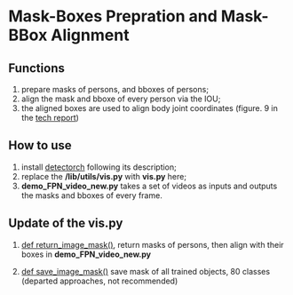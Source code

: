 # Mask-Boxes Prepration and Mask-BBox Alignment 

## Functions
1. prepare masks of persons, and bboxes of persons;
2. align the mask and bboxe of every person via the IOU;
3. the aligned boxes are used to align body joint coordinates (figure. 9 in the [tech report](https://arxiv.org/pdf/1904.00276.pdf)) 

## How to use
1. install [detectorch](https://github.com/ignacio-rocco/detectorch) following its description;
2. replace the **/lib/utils/vis.py** with **vis.py** here;
3. **demo_FPN_video_new.py** takes a set of videos as inputs and outputs the masks and bboxes of every frame.

## Update of the **vis.py**
1. [def return_image_mask()](https://github.com/geekfeiw/wifiperson/blob/8a8a7e8d9829892fa2dc19f4a462eee1166b5f52/dataprocessing/vis.py#L806), return masks of persons, then align with their boxes in **demo_FPN_video_new.py**

2. [def save_image_mask()](https://github.com/geekfeiw/wifiperson/blob/8a8a7e8d9829892fa2dc19f4a462eee1166b5f52/dataprocessing/vis.py#L546)
save mask of all trained objects, 80 classes (departed approaches, not recommended)
